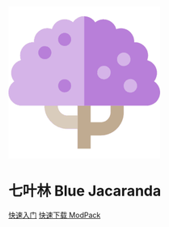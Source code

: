 ![Blue Jacaranda](img/icon-small.png)
# **七叶林 Blue Jacaranda**

[快速入门](post/getting-start.md)
[快速下载 ModPack](https://github.com/EusMC/BJ-ClientSide-Merge/releases/download/20w11a/BJ-ClientSide-Merge-20w11a.zip)
